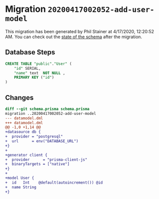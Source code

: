 # Migration `20200417002052-add-user-model`

This migration has been generated by Phil Stainer at 4/17/2020, 12:20:52 AM.
You can check out the [state of the schema](./schema.prisma) after the migration.

## Database Steps

```sql
CREATE TABLE "public"."User" (
    "id" SERIAL,
    "name" text  NOT NULL ,
    PRIMARY KEY ("id")
) 
```

## Changes

```diff
diff --git schema.prisma schema.prisma
migration ..20200417002052-add-user-model
--- datamodel.dml
+++ datamodel.dml
@@ -1,0 +1,14 @@
+datasource db {
+  provider = "postgresql"
+  url      = env("DATABASE_URL")
+}
+
+generator client {
+  provider      = "prisma-client-js"
+  binaryTargets = ["native"]
+}
+
+model User {
+  id   Int    @default(autoincrement()) @id
+  name String
+}
```


